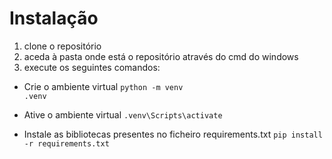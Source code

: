 # Instalação
1. clone o repositório
2. aceda à pasta onde está o repositório através do cmd do windows
3. execute os seguintes comandos:
- Crie o ambiente virtual 
<code>python -m venv .venv</code>

- Ative o ambiente virtual
<code>.venv\Scripts\activate</code>

- Instale as bibliotecas presentes no ficheiro requirements.txt
<code>pip install -r requirements.txt</code>